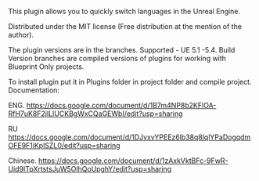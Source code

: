 This plugin allows you to quickly switch languages in the Unreal Engine. 

Distributed under the MIT license 
(Free distribution at the mention of the author).

The plugin versions are in the branches.
Supported - UE 5.1 -5.4.
Build Version branches are compiled versions of plugins for working with Blueprint Only projects.

To install plugin put it in Plugins folder in project folder and compile project.
Documentation:

ENG. 
https://docs.google.com/document/d/1B7m4NP8b2KFlOA-RfH7uK8F2jlLIUCKBgWxCQaGEWbI/edit?usp=sharing

RU
https://docs.google.com/document/d/1DJvxvYPEEz6lb38q8lqlYPaDogqdmOFE9F1iKplSZL0/edit?usp=sharing

Chinese. 
https://docs.google.com/document/d/1zAxkVktBFc-9FwR-Uid9ITpXrtstsJuW5OlhQoUpghY/edit?usp=sharing
